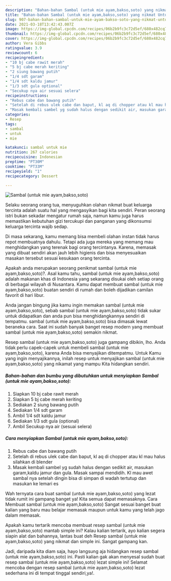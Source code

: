 ```yaml
---
description: "Bahan-bahan Sambal (untuk mie ayam,bakso,soto) yang nikmat Untuk Jualan"
title: "Bahan-bahan Sambal (untuk mie ayam,bakso,soto) yang nikmat Untuk Jualan"
slug: 907-bahan-bahan-sambal-untuk-mie-ayam-bakso-soto-yang-nikmat-untuk-jualan
date: 2021-03-18T13:42:43.007Z
image: https://img-global.cpcdn.com/recipes/06b2b9fc3c72d5ef/680x482cq70/sambal-untuk-mie-ayambaksosoto-foto-resep-utama.jpg
thumbnail: https://img-global.cpcdn.com/recipes/06b2b9fc3c72d5ef/680x482cq70/sambal-untuk-mie-ayambaksosoto-foto-resep-utama.jpg
cover: https://img-global.cpcdn.com/recipes/06b2b9fc3c72d5ef/680x482cq70/sambal-untuk-mie-ayambaksosoto-foto-resep-utama.jpg
author: Vera Gibbs
ratingvalue: 3.9
reviewcount: 6
recipeingredient:
- "10 bj cabe rawit merah"
- "5 bj cabe merah keriting"
- "2 siung bawang putih"
- "1/4 sdt garam"
- "1/4 sdt kaldu jamur"
- "1/3 sdt gula optional"
- "Secukup nya air sesuai selera"
recipeinstructions:
- "Rebus cabe dan bawang putih"
- "Setelah di rebus ulek cabe dan baput, kl aq di chopper atau kl mau halus silahkan di blender"
- "Masak kembali sambel yg sudah halus dengan sedikit air, masukan garam,kaldu jamur dan gula. Masak sampai mendidih. Kl mau awet sambal nya setelah dingin bisa di simpan di wadah tertutup dan masukan ke lemari es"
categories:
- Resep
tags:
- sambal
- untuk
- mie

katakunci: sambal untuk mie 
nutrition: 267 calories
recipecuisine: Indonesian
preptime: "PT30M"
cooktime: "PT33M"
recipeyield: "1"
recipecategory: Dessert

---
```



![Sambal (untuk mie ayam,bakso,soto)](https://img-global.cpcdn.com/recipes/06b2b9fc3c72d5ef/680x482cq70/sambal-untuk-mie-ayambaksosoto-foto-resep-utama.jpg)

Selaku seorang orang tua, menyuguhkan olahan nikmat buat keluarga tercinta adalah suatu hal yang mengasyikan bagi kita sendiri. Peran seorang istri bukan sekadar mengatur rumah saja, namun kamu juga harus memastikan kebutuhan gizi tercukupi dan panganan yang dikonsumsi keluarga tercinta wajib sedap.

Di masa  sekarang, kamu memang bisa membeli olahan instan tidak harus repot membuatnya dahulu. Tetapi ada juga mereka yang memang mau menghidangkan yang terenak bagi orang tercintanya. Karena, memasak yang dibuat sendiri akan jauh lebih higienis dan bisa menyesuaikan masakan tersebut sesuai kesukaan orang tercinta. 



Apakah anda merupakan seorang penikmat sambal (untuk mie ayam,bakso,soto)?. Asal kamu tahu, sambal (untuk mie ayam,bakso,soto) adalah makanan khas di Indonesia yang sekarang disukai oleh setiap orang di berbagai wilayah di Nusantara. Kamu dapat membuat sambal (untuk mie ayam,bakso,soto) buatan sendiri di rumah dan boleh dijadikan camilan favorit di hari libur.

Anda jangan bingung jika kamu ingin memakan sambal (untuk mie ayam,bakso,soto), sebab sambal (untuk mie ayam,bakso,soto) tidak sukar untuk didapatkan dan anda pun bisa menghidangkannya sendiri di tempatmu. sambal (untuk mie ayam,bakso,soto) bisa dimasak lewat beraneka cara. Saat ini sudah banyak banget resep modern yang membuat sambal (untuk mie ayam,bakso,soto) semakin nikmat.

Resep sambal (untuk mie ayam,bakso,soto) juga gampang dibikin, lho. Anda tidak perlu capek-capek untuk membeli sambal (untuk mie ayam,bakso,soto), karena Anda bisa menyajikan ditempatmu. Untuk Kamu yang ingin menyajikannya, inilah resep untuk menyajikan sambal (untuk mie ayam,bakso,soto) yang nikamat yang mampu Kita hidangkan sendiri.

<!--inarticleads1-->

##### Bahan-bahan dan bumbu yang dibutuhkan untuk menyiapkan Sambal (untuk mie ayam,bakso,soto):

1. Siapkan 10 bj cabe rawit merah
1. Siapkan 5 bj cabe merah keriting
1. Sediakan 2 siung bawang putih
1. Sediakan 1/4 sdt garam
1. Ambil 1/4 sdt kaldu jamur
1. Sediakan 1/3 sdt gula (optional)
1. Ambil Secukup nya air (sesuai selera)




<!--inarticleads2-->

##### Cara menyiapkan Sambal (untuk mie ayam,bakso,soto):

1. Rebus cabe dan bawang putih
1. Setelah di rebus ulek cabe dan baput, kl aq di chopper atau kl mau halus silahkan di blender
1. Masak kembali sambel yg sudah halus dengan sedikit air, masukan garam,kaldu jamur dan gula. Masak sampai mendidih. Kl mau awet sambal nya setelah dingin bisa di simpan di wadah tertutup dan masukan ke lemari es




Wah ternyata cara buat sambal (untuk mie ayam,bakso,soto) yang lezat tidak rumit ini gampang banget ya! Kita semua dapat memasaknya. Cara Membuat sambal (untuk mie ayam,bakso,soto) Sangat sesuai banget buat kalian yang baru mau belajar memasak maupun untuk kamu yang telah jago dalam memasak.

Apakah kamu tertarik mencoba membuat resep sambal (untuk mie ayam,bakso,soto) mantab simple ini? Kalau kalian tertarik, ayo kalian segera siapin alat dan bahannya, lantas buat deh Resep sambal (untuk mie ayam,bakso,soto) yang nikmat dan simple ini. Sangat gampang kan. 

Jadi, daripada kita diam saja, hayo langsung aja hidangkan resep sambal (untuk mie ayam,bakso,soto) ini. Pasti kalian gak akan menyesal sudah buat resep sambal (untuk mie ayam,bakso,soto) lezat simple ini! Selamat mencoba dengan resep sambal (untuk mie ayam,bakso,soto) lezat sederhana ini di tempat tinggal sendiri,ya!.

